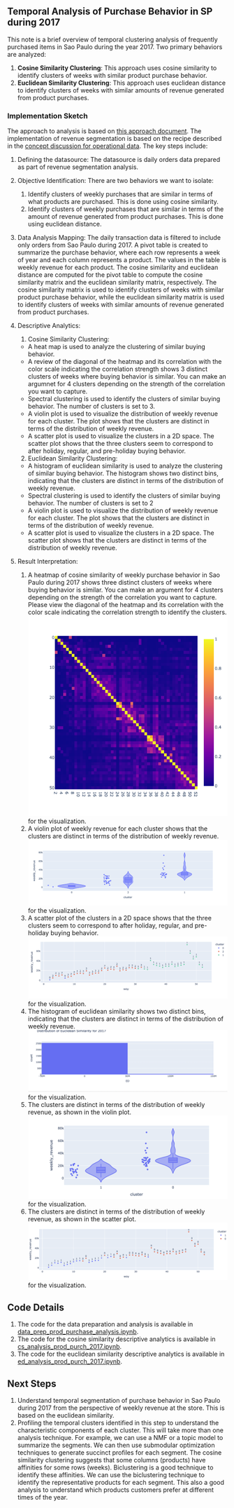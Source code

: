 ## Temporal Analysis of Purchase Behavior in SP during 2017

This note is a brief overview of temporal clustering analysis of frequently purchased items in Sao Paulo during the year 2017. Two primary behaviors are analyzed:
1. **Cosine Similarity Clustering**: This approach uses cosine similarity to identify clusters of weeks with similar product purchase behavior.
2. **Euclidean Similarity Clustering**: This approach uses euclidean distance to identify clusters of weeks with similar amounts of revenue generated from product purchases.
### Implementation Sketch
The approach to analysis is based on [this approach document](https://github.com/rajivsam/descriptive_analytics/blob/main/examples/olist_case_study/approach_to_analysis.md). The implementation of revenue segmentation is based on the recipe described in the [concept discussion for operational data](https://github.com/rajivsam/descriptive_analytics/blob/main/concept_discussion/operational_data_prep.md). The key steps include:

1. Defining the datasource: The datasource is daily orders data prepared as part of revenue segmentation analysis. 
2. Objective Identification: There are two behaviors we want to isolate:
   1. Identify clusters of weekly purchases that are similar in terms of what products are purchased. This is done using cosine similarity.
   2. Identify clusters of weekly purchases that are similar in terms of the amount of revenue generated from product purchases. This is done using euclidean distance.

3. Data Analysis Mapping: The daily transaction data is filtered to include only orders from Sao Paulo during 2017. A pivot table is created to summarize the purchase behavior, where each row represents a week of year and each column represents a product. The values in the table is weekly revenue for each product. The cosine similarity and euclidean distance are computed for the pivot table to compute the cosine similarity matrix and the euclidean similarity matrix, respectively. The cosine similarity matrix is used to identify clusters of weeks with similar product purchase behavior, while the euclidean similarity matrix is used to identify clusters of weeks with similar amounts of revenue generated from product purchases.
   

4. Descriptive Analytics:
   1. Cosine Similarity Clustering: 
    - A heat map is used to analyze the clustering of similar buying behavior.
    - A review of the diagonal of the heatmap and its correlation with the color scale indicating the correlation strength shows 3 distinct clusters of weeks where buying behavior is similar. You can make an argumnet for 4 clusters depending on the strength of the correlation you want to capture.
    - Spectral clustering is used to identify the clusters of similar buying behavior. The number of clusters is set to 3.
    - A violin plot is used to visualize the distribution of weekly revenue for each cluster. The plot shows that the clusters are distinct in terms of the distribution of weekly revenue.
    - A scatter plot is used to visualize the clusters in a 2D space. The scatter plot shows that the three clusters seem to correspond to after holiday, regular, and pre-holiday buying behavior.
    2. Euclidean Similarity Clustering:
    - A histogram of euclidean similarity is used to analyze the clustering of similar buying behavior. The histogram shows two distinct bins, indicating that the clusters are distinct in terms of the distribution of weekly revenue.
    - Spectral clustering is used to identify the clusters of similar buying behavior. The number of clusters is set to 2
    - A violin plot is used to visualize the distribution of weekly revenue for each cluster. The plot shows that the clusters are distinct in terms of the distribution of weekly revenue.
    - A scatter plot is used to visualize the clusters in a 2D space. The scatter plot shows that the clusters are distinct in terms of the distribution of weekly revenue.

5. Result Interpretation: 
   1. A heatmap of cosine similarity of weekly purchase behavior in Sao Paulo during 2017 shows three distinct clusters of weeks where buying behavior is similar. You can make an argument for 4 clusters depending on the strength of the correlation you want to capture. Please view the diagonal of the heatmap and its correlation with the color scale indicating the correlation strength to identify the clusters.
  ![heatmap](../../images/cs_heat_map_2017.png) for the visualization.
    2. A violin plot of weekly revenue for each cluster shows that the clusters are distinct in terms of the distribution of weekly revenue.
    ![violin_plot](../../images/cs_violin_plot_2017.png) for the visualization.
    3. A scatter plot of the clusters in a 2D space shows that the three clusters seem to correspond to after holiday, regular, and pre-holiday buying behavior.
    ![scatter_plot](../../images/cs_2017_temporal_clusters_weekly_rev.png) for the visualization.
    4. The histogram of euclidean similarity shows two distinct bins, indicating that the clusters are distinct in terms of the distribution of weekly revenue.
    ![histogram](../../images/es_clustering_2017_hist.png) for the visualization.
    5. The clusters are distinct in terms of the distribution of weekly revenue, as shown in the violin plot.
    ![violin_plot](../../images/violin_plot_2017_es.png) for the visualization.
    6. The clusters are distinct in terms of the distribution of weekly revenue, as shown in the scatter plot.
    ![scatter_plot](../../images/es_temporal_clustering_weekly_rev.png) for the visualization.

## Code Details
1. The code for the data preparation and analysis is available in [data_prep_prod_purchase_analysis.ipynb](https://github.com/rajivsam/descriptive_analytics/blob/main/notebooks/data_prep_prod_purchase_analysis.ipynb).
2. The code for the cosine similarity descriptive analytics is available in [cs_analysis_prod_purch_2017.ipynb](https://github.com/rajivsam/descriptive_analytics/blob/main/notebooks/cs_analysis_prod_purch_2017.ipynb).
3. The code for the euclidean similarity descriptive analytics is available in [ed_analysis_prod_purch_2017.ipynb](https://github.com/rajivsam/descriptive_analytics/blob/main/notebooks/ed_analysis_prod_purch_2017.ipynb).

## Next Steps
1. Understand temporal segmentation of purchase behavior in Sao Paulo during 2017 from the perspective of weekly revenue at the store. This is based on the euclidean similarity.
2. Profiling the temporal clusters identified in this step to understand the characteristic components of each cluster. This will take more than one analysis technique. For example, we can use a NMF or a topic model to summarize the segments. We can then use submodular optimization techniques to generate succinct profiles for each segment. The cosine similarity clustering suggests that some columns (products) have affinities for some rows (weeks). Biclustering is a good technique to identify these affinities. We can use the biclustering technique to identify the representative products for each segment. This also a good analysis to understand which products customers prefer at different times of the year.

